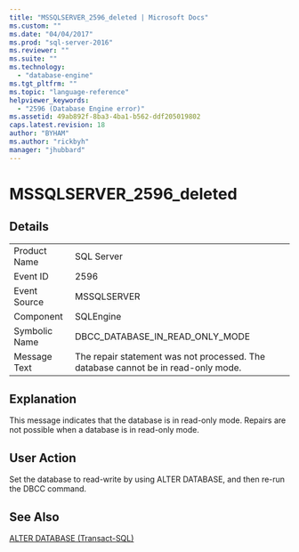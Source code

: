 ```yaml
---
title: "MSSQLSERVER_2596_deleted | Microsoft Docs"
ms.custom: ""
ms.date: "04/04/2017"
ms.prod: "sql-server-2016"
ms.reviewer: ""
ms.suite: ""
ms.technology: 
  - "database-engine"
ms.tgt_pltfrm: ""
ms.topic: "language-reference"
helpviewer_keywords: 
  - "2596 (Database Engine error)"
ms.assetid: 49ab892f-8ba3-4ba1-b562-ddf205019802
caps.latest.revision: 18
author: "BYHAM"
ms.author: "rickbyh"
manager: "jhubbard"
---
```

# MSSQLSERVER_2596_deleted
  
## Details  
  
|||  
|-|-|  
|Product Name|SQL Server|  
|Event ID|2596|  
|Event Source|MSSQLSERVER|  
|Component|SQLEngine|  
|Symbolic Name|DBCC_DATABASE_IN_READ_ONLY_MODE|  
|Message Text|The repair statement was not processed. The database cannot be in read-only mode.|  
  
## Explanation  
This message indicates that the database is in read-only mode. Repairs are not possible when a database is in read-only mode.  
  
## User Action  
Set the database to read-write by using ALTER DATABASE, and then re-run the DBCC command.  
  
## See Also  
[ALTER DATABASE &#40;Transact-SQL&#41;](../Topic/ALTER%20DATABASE%20(Transact-SQL).md)  
  
